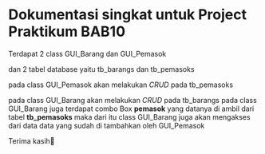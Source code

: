 # Dokumentasi singkat untuk Project Praktikum BAB10

Terdapat 2 class GUI_Barang dan GUI_Pemasok

dan 2 tabel database yaitu tb_barangs dan tb_pemasoks

pada class GUI_Pemasok akan melakukan *CRUD* pada tb_pemasoks

pada class GUI_Barang akan melakukan *CRUD* pada tb_barangs
pada class GUI_Barang juga terdapat combo Box **pemasok** yang datanya di ambil dari tabel **tb_pemasoks**
maka dari itu class GUI_Barang juga akan mengakses dari data data yang sudah di tambahkan oleh GUI_Pemasok

Terima kasih👋
